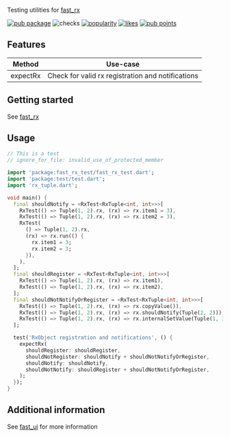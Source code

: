 Testing utilities for [fast_rx](https://pub.dev/packages/fast_rx)

[![pub package](https://img.shields.io/pub/v/fast_rx_test)](https://pub.dev/packages/fast_rx_test)
![checks](https://img.shields.io/github/checks-status/Rexios80/fast_ui/master)
[![popularity](https://img.shields.io/pub/popularity/fast_rx_test)](https://pub.dev/packages/fast_rx_test/score)
[![likes](https://img.shields.io/pub/likes/fast_rx_test)](https://pub.dev/packages/fast_rx_test/score)
[![pub points](https://img.shields.io/pub/points/fast_rx_test)](https://pub.dev/packages/fast_rx_test/score)

## Features

| Method   | Use-case                                          |
| -------- | ------------------------------------------------- |
| expectRx | Check for valid rx registration and notifications |

## Getting started

See [fast_rx](https://pub.dev/packages/fast_rx)

## Usage

<!-- embedme ../fast_rx/test/rx/rx_object_test.dart -->
```dart
// This is a test
// ignore_for_file: invalid_use_of_protected_member

import 'package:fast_rx_test/fast_rx_test.dart';
import 'package:test/test.dart';
import 'rx_tuple.dart';

void main() {
  final shouldNotify = <RxTest<RxTuple<int, int>>>[
    RxTest(() => Tuple(1, 2).rx, (rx) => rx.item1 = 3),
    RxTest(() => Tuple(1, 2).rx, (rx) => rx.item2 = 3),
    RxTest(
      () => Tuple(1, 2).rx,
      (rx) => rx.run(() {
        rx.item1 = 3;
        rx.item2 = 3;
      }),
    ),
  ];
  final shouldRegister = <RxTest<RxTuple<int, int>>>[
    RxTest(() => Tuple(1, 2).rx, (rx) => rx.item1),
    RxTest(() => Tuple(1, 2).rx, (rx) => rx.item2),
  ];
  final shouldNotNotifyOrRegister = <RxTest<RxTuple<int, int>>>[
    RxTest(() => Tuple(1, 2).rx, (rx) => rx.copyValue()),
    RxTest(() => Tuple(1, 2).rx, (rx) => rx.shouldNotify(Tuple(2, 2))),
    RxTest(() => Tuple(1, 2).rx, (rx) => rx.internalSetValue(Tuple(1, 3))),
  ];

  test('RxObject registration and notifications', () {
    expectRx(
      shouldRegister: shouldRegister,
      shouldNotRegister: shouldNotify + shouldNotNotifyOrRegister,
      shouldNotify: shouldNotify,
      shouldNotNotify: shouldRegister + shouldNotNotifyOrRegister,
    );
  });
}

```

## Additional information

See [fast_ui](https://pub.dev/packages/fast_ui) for more information